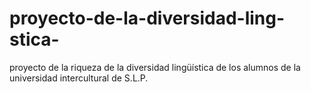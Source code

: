 # proyecto-de-la-diversidad-ling-stica-
proyecto de la riqueza de la diversidad lingüística de los alumnos de la universidad intercultural de S.L.P. 
